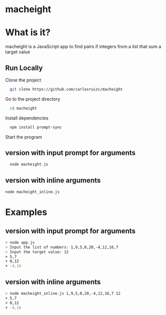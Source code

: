 
# macheight

# What is it?

macheight is a JavaScript app to find pairs if integers from a list that sum a target value
## Run Locally

Clone the project

```bash
  git clone https://github.com/carlosruizc/macheight
```

Go to the project directory

```bash
  cd macheight
```

Install dependencies

```bash
  npm install prompt-sync
```

Start the program
## version with input prompt for arguments
```bash
  node macheight.js
```
## version with inline arguments
```bash
node macheight_inline.js
```
# Examples

## version with input prompt for arguments
```bash
> node app.js
> Input the list of numbers: 1,9,5,0,20,-4,12,16,7
> Input the target value: 12
+ 5,7
+ 0,12
+ -4,16
```
## version with inline arguments
```bash
> node macheight_inline.js 1,9,5,0,20,-4,12,16,7 12
+ 5,7
+ 0,12
+ -4,16
```
